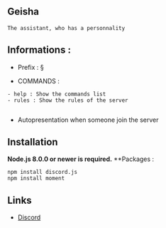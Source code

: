 ## Geisha


```The assistant, who has a personnality```

## Informations :

- Prefix : §

- COMMANDS :
```
- help : Show the commands list
- rules : Show the rules of the server


```

- Autopresentation when someone join the server


## Installation

**Node.js 8.0.0 or newer is required.** 
**Packages : 
```
npm install discord.js
npm install moment
```



## Links
* [Discord](https://discord.gg/jnMnxXe)




